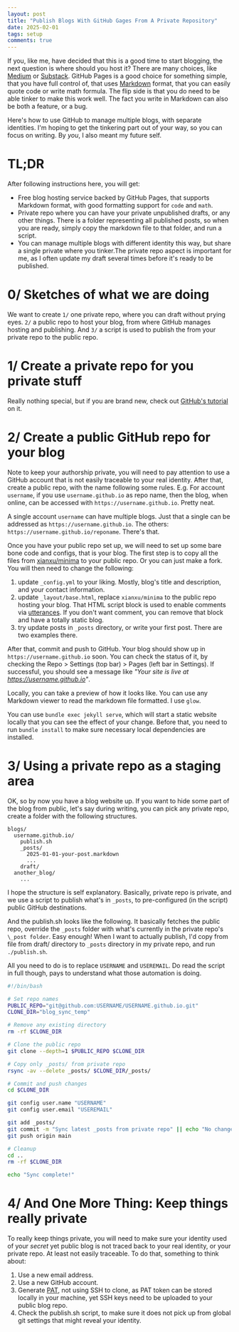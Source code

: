 ```yaml
---
layout: post
title: "Publish Blogs With GitHub Gages From A Private Repository"
date: 2025-02-01
tags: setup
comments: true
---
```


If you, like me, have decided that this is a good time to start blogging, the next question is where should you host it? There are many choices, like [Medium](https://medium.com/) or [Substack](https://substack.com/about). GitHub Pages is a good choice for something simple, that you have full control of, that uses [Markdown](https://en.wikipedia.org/wiki/Markdown) format, that you can easily quote code or write math formula. The flip side is that you do need to be able tinker to make this work well. The fact you write in Markdown can also be both a feature, or a bug. 

Here's how to use GitHub to manage multiple blogs, with separate identities. I'm hoping to get the tinkering part out of your way, so you can focus on writing. By *you*, I also meant my future self.

# TL;DR

After following instructions here, you will get:

* Free blog hosting service backed by GitHub Pages, that supports Markdown format, with good formatting support for `code` and `math`.
* Private repo where you can have your private unpublished drafts, or any other things. There is a folder representing all published posts, so when you are ready, simply copy the markdown file to that folder, and run a script.
* You can manage multiple blogs with different identity this way, but share a single private where you tinker.The private repo aspect is important for me, as I often update my draft several times before it's ready to be published.

# 0/ Sketches of what we are doing

We want to create `1/` one private repo, where you can draft without prying eyes. `2/` a public repo to host your blog, from where GitHub manages hosting and publishing. And `3/` a script is used to publish the from your private repo to the public repo.

# 1/ Create a private repo for you private stuff

Really nothing special, but if you are brand new, check out [GitHub's tutorial](https://docs.github.com/en/repositories/creating-and-managing-repositories/quickstart-for-repositories) on it.

# 2/ Create a public GitHub repo for your blog

Note to keep your authorship private, you will need to pay attention to use a GitHub account that is not easily traceable to your real identity. After that, create a public repo, with the name following some rules. E.g. For account `username`, if you use `username.github.io` as repo name, then the blog, when online, can be accessed with `https://username.github.io`. Pretty neat.

A single account `username` can have multiple blogs. Just that a single can be addressed as `https://username.github.io`. The others: `https://username.github.io/reponame`. There's that.

Once you have your public repo set up, we will need to set up some bare bone code and configs, that is your blog. The first step is to copy all the files from [xianxu/minima](https://github.com/xianxu/minima) to your public repo. Or you can just make a fork. You will then need to change the following:

1. update `_config.yml` to your liking. Mostly, blog's title and description, and your contact information.
2. update `_layout/base.html`, replace `xianxu/minima` to the public repo hosting your blog. That HTML script block is used to enable comments via [utterances](https://utteranc.es). If you don't want comment, you can remove that block and have a totally static blog.
3. try update posts in `_posts` directory, or write your first post. There are two examples there.

After that, commit and push to GitHub. Your blog should show up in `https://username.github.io` soon. You can check the status of it, by checking the Repo > Settings (top bar) > Pages (left bar in Settings). If successful, you should see a message like *"Your site is live at https://username.github.io"*.

Locally, you can take a preview of how it looks like. You can use any Markdown viewer to read the markdown file formatted. I use `glow`. 

You can use `bundle exec jekyll serve`, which will start a static website locally that you can see the effect of your change. Before that, you need to run `bundle install` to make sure necessary local dependencies are installed.

# 3/ Using a private repo as a staging area

OK, so by now you have a blog website up. If you want to hide some part of the blog from public, let's say during writing, you can pick any private repo, create a folder with the following structures.


```
blogs/
  username.github.io/
    publish.sh
    _posts/
      2025-01-01-your-post.markdown
      ...
    draft/
  another_blog/
    ...
```

I hope the structure is self explanatory. Basically, private repo is private, and we use a script to publish what's in `_posts`, to pre-configured (in the script) public GitHub destinations.

And the publish.sh looks like the following. It basically fetches the public repo, override the `_posts` folder with what's currently in the private repo's `\_post folder`. Easy enough! When I want to actually publish, I'd copy from file from draft/ directory to `_posts` directory in my private repo, and run `./publish.sh`.

All you need to do is to replace `USERNAME` and `USEREMAIL`. Do read the script in full though, pays to understand what those automation is doing.

```sh
#!/bin/bash

# Set repo names
PUBLIC_REPO="git@github.com:USERNAME/USERNAME.github.io.git"
CLONE_DIR="blog_sync_temp"

# Remove any existing directory
rm -rf $CLONE_DIR

# Clone the public repo
git clone --depth=1 $PUBLIC_REPO $CLONE_DIR

# Copy only _posts/ from private repo
rsync -av --delete _posts/ $CLONE_DIR/_posts/

# Commit and push changes
cd $CLONE_DIR

git config user.name "USERNAME"
git config user.email "USEREMAIL"

git add _posts/
git commit -m "Sync latest _posts from private repo" || echo "No changes to commit"
git push origin main

# Cleanup
cd ..
rm -rf $CLONE_DIR

echo "Sync complete!"
```

# 4/ And One More Thing: Keep things really private

To really keep things private, you will need to make sure your identity used of your *secret* yet public blog is not traced back to your real identity, or your private repo. At least not easily traceable. To do that, something to think about:

1. Use a new email address.
2. Use a new GitHub account.
3. Generate [PAT](https://docs.github.com/en/authentication/keeping-your-account-and-data-secure/managing-your-personal-access-tokens), not using SSH to clone, as PAT token can be stored locally in your machine, yet SSH keys need to be uploaded to your public blog repo.
4. Check the publish.sh script, to make sure it does not pick up from global git settings that might reveal your identity. 

